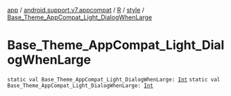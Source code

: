 [app](../../../index.md) / [android.support.v7.appcompat](../../index.md) / [R](../index.md) / [style](index.md) / [Base_Theme_AppCompat_Light_DialogWhenLarge](./-base_-theme_-app-compat_-light_-dialog-when-large.md)

# Base_Theme_AppCompat_Light_DialogWhenLarge

`static val Base_Theme_AppCompat_Light_DialogWhenLarge: `[`Int`](https://kotlinlang.org/api/latest/jvm/stdlib/kotlin/-int/index.html)
`static val Base_Theme_AppCompat_Light_DialogWhenLarge: `[`Int`](https://kotlinlang.org/api/latest/jvm/stdlib/kotlin/-int/index.html)
